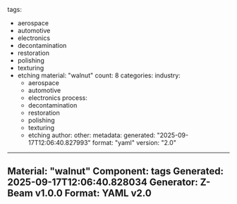 tags:
  - aerospace
  - automotive
  - electronics
  - decontamination
  - restoration
  - polishing
  - texturing
  - etching
material: "walnut"
count: 8
categories:
  industry:
    - aerospace
    - automotive
    - electronics
  process:
    - decontamination
    - restoration
    - polishing
    - texturing
    - etching
  author:
  other:
metadata:
  generated: "2025-09-17T12:06:40.827993"
  format: "yaml"
  version: "2.0"

---
Material: "walnut"
Component: tags
Generated: 2025-09-17T12:06:40.828034
Generator: Z-Beam v1.0.0
Format: YAML v2.0
---